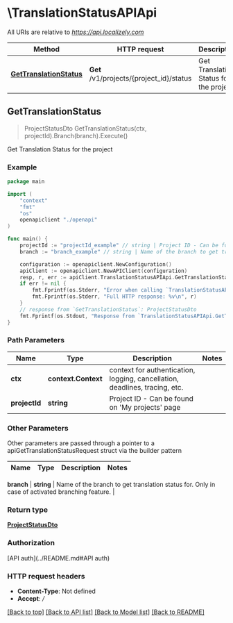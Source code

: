 # \TranslationStatusAPIApi

All URIs are relative to *https://api.localizely.com*

Method | HTTP request | Description
------------- | ------------- | -------------
[**GetTranslationStatus**](TranslationStatusAPIApi.md#GetTranslationStatus) | **Get** /v1/projects/{project_id}/status | Get Translation Status for the project



## GetTranslationStatus

> ProjectStatusDto GetTranslationStatus(ctx, projectId).Branch(branch).Execute()

Get Translation Status for the project

### Example

```go
package main

import (
    "context"
    "fmt"
    "os"
    openapiclient "./openapi"
)

func main() {
    projectId := "projectId_example" // string | Project ID - Can be found on 'My projects' page
    branch := "branch_example" // string | Name of the branch to get translation status for. Only in case of activated branching feature. (optional)

    configuration := openapiclient.NewConfiguration()
    apiClient := openapiclient.NewAPIClient(configuration)
    resp, r, err := apiClient.TranslationStatusAPIApi.GetTranslationStatus(context.Background(), projectId).Branch(branch).Execute()
    if err != nil {
        fmt.Fprintf(os.Stderr, "Error when calling `TranslationStatusAPIApi.GetTranslationStatus``: %v\n", err)
        fmt.Fprintf(os.Stderr, "Full HTTP response: %v\n", r)
    }
    // response from `GetTranslationStatus`: ProjectStatusDto
    fmt.Fprintf(os.Stdout, "Response from `TranslationStatusAPIApi.GetTranslationStatus`: %v\n", resp)
}
```

### Path Parameters


Name | Type | Description  | Notes
------------- | ------------- | ------------- | -------------
**ctx** | **context.Context** | context for authentication, logging, cancellation, deadlines, tracing, etc.
**projectId** | **string** | Project ID - Can be found on &#39;My projects&#39; page | 

### Other Parameters

Other parameters are passed through a pointer to a apiGetTranslationStatusRequest struct via the builder pattern


Name | Type | Description  | Notes
------------- | ------------- | ------------- | -------------

 **branch** | **string** | Name of the branch to get translation status for. Only in case of activated branching feature. | 

### Return type

[**ProjectStatusDto**](ProjectStatusDto.md)

### Authorization

[API auth](../README.md#API auth)

### HTTP request headers

- **Content-Type**: Not defined
- **Accept**: */*

[[Back to top]](#) [[Back to API list]](../README.md#documentation-for-api-endpoints)
[[Back to Model list]](../README.md#documentation-for-models)
[[Back to README]](../README.md)

